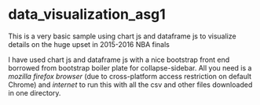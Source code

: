 # data_visualization_asg1
This is a very basic sample using chart js and dataframe js to visualize details on the huge upset in 2015-2016 NBA finals


I have used chart js and dataframe js with a nice bootstrap front end borrowed from bootstrap boiler plate for collapse-sidebar. All you need is a *mozilla firefox browser* (due to cross-platform access restriction on default Chrome) and *internet* to run this with all the csv and other files downloaded in one directory.
